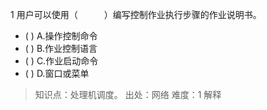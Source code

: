 1
用户可以使用（　　　）编写控制作业执行步骤的作业说明书。
- ( ) A.操作控制命令 
- ( ) B.作业控制语言 
- ( ) C.作业启动命令 
- ( ) D.窗口或菜单

> 知识点：处理机调度。
> 出处：网络
> 难度：1
> 解释
